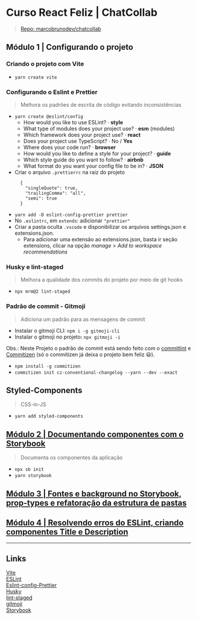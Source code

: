# Curso React Feliz | ChatCollab

> [Repo: marcobrunodev/chatcollab](https://github.com/marcobrunodev/chatcollab)

## Módulo 1 | Configurando o projeto

### Criando o projeto com Vite

- `yarn create vite`

### Configurando o Eslint e Prettier

> Melhora os padrões de escrita de código evitando inconsistências

- `yarn create @eslint/config`
  - How would you like to use ESLint? · **style**
  - What type of modules does your project use? · **esm** (modules)
  - Which framework does your project use? · **react**
  - Does your project use TypeScript? · No / **Yes**
  - Where does your code run? · **browser**
  - How would you like to define a style for your project? · **guide**
  - Which style guide do you want to follow? · **airbnb**
  - What format do you want your config file to be in? · **JSON**
- Criar o arquivo `.prettierrc` na raiz do projeto
  ```
    {
      "singleQuote": true,
      "trailingComma": "all",
      "semi": true
    }
  ```
- `yarn add -D eslint-config-prettier prettier`
- No `.eslintrc`, em `extends`: adicionar `"prettier"`
- Criar a pasta oculta `.vscode` e disponibilizar os arquivos settings.json e extensions.json.
  - Para adicionar uma extensão ao extensions.json, basta ir seção extensions, clicar na opção _manage_ > _Add to workspace recommendations_

### Husky e lint-staged

> Melhora a qualidade dos commits do projeto por meio de git hooks

- `npx mrm@2 lint-staged`

### Padrão de commit - Gitmoji

> Adiciona um padrão para as mensagens de commit

- Instalar o gitmoji CLI: `npm i -g gitmoji-cli`
- Instalar o gitmoji no projeto: `npx gitmoji -i`

Obs.: Neste Projeto o padrão de commit está sendo feito com o [commitlint](https://commitlint.js.org/) e [Commitizen](https://github.com/commitizen/cz-cli) (só o commitizen já deixa o projeto bem feliz 😃).

- `npm install -g commitizen`
- `commitizen init cz-conventional-changelog --yarn --dev --exact`

## Styled-Components

> CSS-in-JS

- `yarn add styled-components`

## [Módulo 2 | Documentando componentes com o Storybook](./modulo2-storybook.md)

> Documenta os componentes da aplicação

- `npx sb init`
- `yarn storybook`

## [Módulo 3 | Fontes e background no Storybook, prop-types e refatoração da estrutura de pastas](./modulo3.md)

## [Módulo 4 | Resolvendo erros do ESLint, criando componentes Title e Description](./modulo4.md)

---

## Links

[Vite](https://vitejs.dev/guide/#browser-support)  
[ESLint](https://eslint.org/docs/user-guide/getting-started)  
[Eslint-config-Prettier](https://github.com/prettier/eslint-config-prettier)  
[Husky](https://github.com/typicode/husky)  
[lint-staged](https://github.com/okonet/lint-staged)  
[gitmoji](https://github.com/carloscuesta/gitmoji)  
[Storybook](https://storybook.js.org/)
